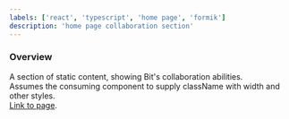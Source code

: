 ```yaml
---
labels: ['react', 'typescript', 'home page', 'formik']
description: 'home page collaboration section'
---
```


### Overview
  
A section of static content, showing Bit's collaboration abilities.  
Assumes the consuming component to supply className with width and other styles.  
[Link to page](https://bit.cloud).